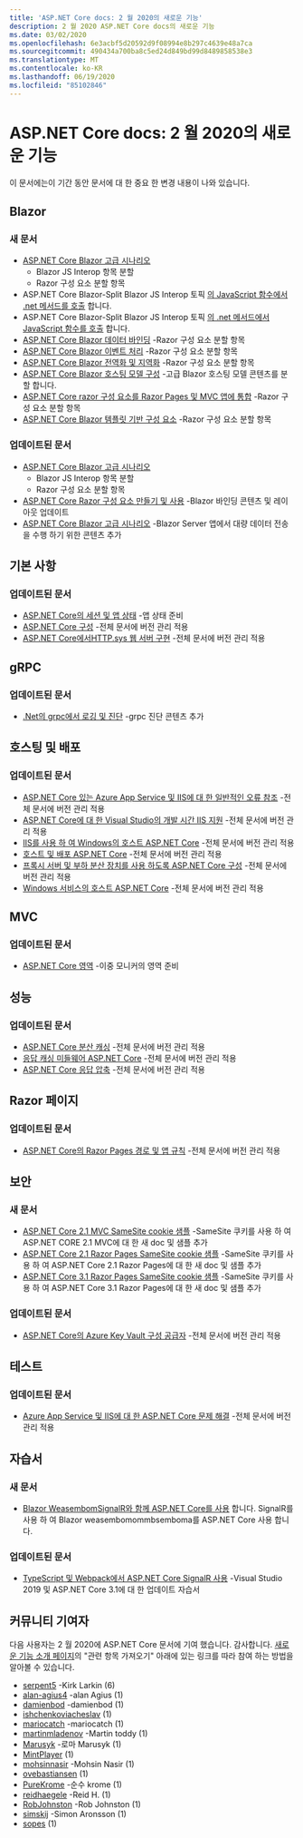 ```yaml
---
title: 'ASP.NET Core docs: 2 월 2020의 새로운 기능'
description: 2 월 2020 ASP.NET Core docs의 새로운 기능
ms.date: 03/02/2020
ms.openlocfilehash: 6e3acbf5d20592d9f08994e8b297c4639e48a7ca
ms.sourcegitcommit: 490434a700ba8c5ed24d849bd99d8489858538e3
ms.translationtype: MT
ms.contentlocale: ko-KR
ms.lasthandoff: 06/19/2020
ms.locfileid: "85102846"
---
```

# <a name="aspnet-core-docs-whats-new-for-february-2020"></a>ASP.NET Core docs: 2 월 2020의 새로운 기능

이 문서에는이 기간 동안 문서에 대 한 중요 한 변경 내용이 나와 있습니다.

## <a name="blazor"></a>Blazor

### <a name="new-articles"></a>새 문서

- [ASP.NET Core Blazor 고급 시나리오](../blazor/advanced-scenarios.md)
  - Blazor JS Interop 항목 분할
  - Razor 구성 요소 분할 항목
- ASP.NET Core Blazor-Split Blazor JS Interop 토픽 [의 JavaScript 함수에서 .net 메서드를 호출](../blazor/call-dotnet-from-javascript.md) 합니다.
- ASP.NET Core Blazor-Split Blazor JS Interop 토픽 [의 .net 메서드에서 JavaScript 함수를 호출](../blazor/call-javascript-from-dotnet.md) 합니다.
- [ASP.NET Core Blazor 데이터 바인딩](../blazor/components/data-binding.md) -Razor 구성 요소 분할 항목
- [ASP.NET Core Blazor 이벤트 처리](../blazor/components/event-handling.md) -Razor 구성 요소 분할 항목
- [ASP.NET Core Blazor 전역화 및 지역화](../blazor/globalization-localization.md) -Razor 구성 요소 분할 항목
- [ASP.NET Core Blazor 호스팅 모델 구성](../blazor/fundamentals/additional-scenarios.md) -고급 Blazor 호스팅 모델 콘텐츠를 분할 합니다.
- [ASP.NET Core razor 구성 요소를 Razor Pages 및 MVC 앱에 통합](../blazor/components/integrate-components.md) -Razor 구성 요소 분할 항목
- [ASP.NET Core Blazor 템플릿 기반 구성 요소](../blazor/components/templated-components.md) -Razor 구성 요소 분할 항목

### <a name="updated-articles"></a>업데이트된 문서

- [ASP.NET Core Blazor 고급 시나리오](../blazor/advanced-scenarios.md)
  - Blazor JS Interop 항목 분할
  - Razor 구성 요소 분할 항목
- [ASP.NET Core Razor 구성 요소 만들기 및 사용](../blazor/components/index.md) -Blazor 바인딩 콘텐츠 및 레이아웃 업데이트
- [ASP.NET Core Blazor 고급 시나리오](../blazor/advanced-scenarios.md) -Blazor Server 앱에서 대량 데이터 전송을 수행 하기 위한 콘텐츠 추가

## <a name="fundamentals"></a>기본 사항

### <a name="updated-articles"></a>업데이트된 문서

- [ASP.NET Core의 세션 및 앱 상태](../fundamentals/app-state.md) -앱 상태 준비
- [ASP.NET Core 구성](../fundamentals/configuration/index.md) -전체 문서에 버전 관리 적용
- [ASP.NET Core에서HTTP.sys 웹 서버 구현](../fundamentals/servers/httpsys.md) -전체 문서에 버전 관리 적용

## <a name="grpc"></a>gRPC

### <a name="updated-articles"></a>업데이트된 문서

- [.Net의 grpc에서 로깅 및 진단](../grpc/diagnostics.md) -grpc 진단 콘텐츠 추가

## <a name="hosting-and-deployment"></a>호스팅 및 배포

### <a name="updated-articles"></a>업데이트된 문서

- [ASP.NET Core 있는 Azure App Service 및 IIS에 대 한 일반적인 오류 참조](../host-and-deploy/azure-iis-errors-reference.md) -전체 문서에 버전 관리 적용
- [ASP.NET Core에 대 한 Visual Studio의 개발 시간 IIS 지원](../host-and-deploy/iis/development-time-iis-support.md) -전체 문서에 버전 관리 적용
- [IIS를 사용 하 여 Windows의 호스트 ASP.NET Core](../host-and-deploy/iis/index.md) -전체 문서에 버전 관리 적용
- [호스트 및 배포 ASP.NET Core](../host-and-deploy/index.md) -전체 문서에 버전 관리 적용
- [프록시 서버 및 부하 분산 장치를 사용 하도록 ASP.NET Core 구성](../host-and-deploy/proxy-load-balancer.md) -전체 문서에 버전 관리 적용
- [Windows 서비스의 호스트 ASP.NET Core](../host-and-deploy/windows-service.md) -전체 문서에 버전 관리 적용

## <a name="mvc"></a>MVC

### <a name="updated-articles"></a>업데이트된 문서

- [ASP.NET Core 영역](../mvc/controllers/areas.md) -이중 모니커의 영역 준비

## <a name="performance"></a>성능

### <a name="updated-articles"></a>업데이트된 문서

- [ASP.NET Core 분산 캐싱](../performance/caching/distributed.md) -전체 문서에 버전 관리 적용
- [응답 캐싱 미들웨어 ASP.NET Core](../performance/caching/middleware.md) -전체 문서에 버전 관리 적용
- [ASP.NET Core 응답 압축](../performance/response-compression.md) -전체 문서에 버전 관리 적용

## <a name="razor-pages"></a>Razor 페이지

### <a name="updated-articles"></a>업데이트된 문서

- [ASP.NET Core의 Razor Pages 경로 및 앱 규칙](../razor-pages/razor-pages-conventions.md) -전체 문서에 버전 관리 적용

## <a name="security"></a>보안

### <a name="new-articles"></a>새 문서

- [ASP.NET Core 2.1 MVC SameSite cookie 샘플](../security/samesite/mvc21.md) -SameSite 쿠키를 사용 하 여 ASP.NET CORE 2.1 MVC에 대 한 새 doc 및 샘플 추가
- [ASP.NET Core 2.1 Razor Pages SameSite cookie 샘플](../security/samesite/rp21.md) -SameSite 쿠키를 사용 하 여 ASP.NET Core 2.1 Razor Pages에 대 한 새 doc 및 샘플 추가
- [ASP.NET Core 3.1 Razor Pages SameSite cookie 샘플](../security/samesite/rp31.md) -SameSite 쿠키를 사용 하 여 ASP.NET Core 3.1 Razor Pages에 대 한 새 doc 및 샘플 추가

### <a name="updated-articles"></a>업데이트된 문서

- [ASP.NET Core의 Azure Key Vault 구성 공급자](../security/key-vault-configuration.md) -전체 문서에 버전 관리 적용

## <a name="testing"></a>테스트

### <a name="updated-articles"></a>업데이트된 문서

- [Azure App Service 및 IIS에 대 한 ASP.NET Core 문제 해결](../test/troubleshoot-azure-iis.md) -전체 문서에 버전 관리 적용

## <a name="tutorials"></a>자습서

### <a name="new-articles"></a>새 문서

- [Blazor WeasembomSignalR와 함께 ASP.NET Core를 사용](../tutorials/signalr-blazor-webassembly.md) 합니다. SignalR를 사용 하 여 Blazor weasembomommbsemboma를 ASP.NET Core 사용 합니다.

### <a name="updated-articles"></a>업데이트된 문서

- [TypeScript 및 Webpack에서 ASP.NET Core SignalR 사용](../tutorials/signalr-typescript-webpack.md) -Visual Studio 2019 및 ASP.NET Core 3.1에 대 한 업데이트 자습서

## <a name="community-contributors"></a>커뮤니티 기여자

다음 사용자는 2 월 2020에 ASP.NET Core 문서에 기여 했습니다. 감사합니다. [새로운 기능 소개 페이지](index.yml)의 "관련 항목 가져오기" 아래에 있는 링크를 따라 참여 하는 방법을 알아볼 수 있습니다.

- [serpent5](https://github.com/serpent5) -Kirk Larkin (6)
- [alan-agius4](https://github.com/alan-agius4) -alan Agius (1)
- [damienbod](https://github.com/damienbod) -damienbod (1)
- [ishchenkoviacheslav](https://github.com/ishchenkoviacheslav) (1)
- [mariocatch](https://github.com/mariocatch) -mariocatch (1)
- [martinmladenov](https://github.com/martinmladenov) -Martin toddy (1)
- [Marusyk](https://github.com/Marusyk) -로마 Marusyk (1)
- [MintPlayer](https://github.com/MintPlayer) (1)
- [mohsinnasir](https://github.com/mohsinnasir) -Mohsin Nasir (1)
- [ovebastiansen](https://github.com/ovebastiansen) (1)
- [PureKrome](https://github.com/PureKrome) -순수 krome (1)
- [reidhaegele](https://github.com/reidhaegele) -Reid H. (1)
- [RobJohnston](https://github.com/RobJohnston) -Rob Johnston (1)
- [simskij](https://github.com/simskij) -Simon Aronsson (1)
- [sopes](https://github.com/sopes) (1)
